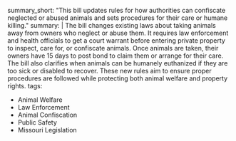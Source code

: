 summary_short: "This bill updates rules for how authorities can confiscate neglected or abused animals and sets procedures for their care or humane killing."
summary: |
  The bill changes existing laws about taking animals away from owners who neglect or abuse them. It requires law enforcement and health officials to get a court warrant before entering private property to inspect, care for, or confiscate animals. Once animals are taken, their owners have 15 days to post bond to claim them or arrange for their care. The bill also clarifies when animals can be humanely euthanized if they are too sick or disabled to recover. These new rules aim to ensure proper procedures are followed while protecting both animal welfare and property rights.
tags:
  - Animal Welfare
  - Law Enforcement
  - Animal Confiscation
  - Public Safety
  - Missouri Legislation
